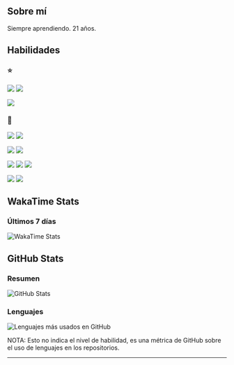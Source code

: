 ## Sobre mí

Siempre aprendiendo.
21 años.

## Habilidades

### :star:

<img src="https://img.shields.io/badge/C-%2300599C.svg?style=flat&logo=c&logoColor=white"> <img src="https://img.shields.io/badge/Python-3670A0?style=flat&logo=python&logoColor=ffdd54">

<img src="https://img.shields.io/badge/HTML5-%23E34F26.svg?style=flat&logo=html5&logoColor=white">

### :baby:

<img src="https://img.shields.io/badge/Java-007396?style=flat&logo=openjdk&logoColor=white"> <img src="https://img.shields.io/badge/JavaScript-%23323330.svg?style=flat&logo=javascript&logoColor=%23F7DF1E">

<img src="https://img.shields.io/badge/CSS3-%231572B6.svg?style=flat&logo=css3&logoColor=white"> <img src="https://img.shields.io/badge/Vue.js-35495E?style=flat&logo=vuedotjs&logoColor=4FC08D">

<img src="https://img.shields.io/badge/Flask-222222?style=flat&logo=flask&logoColor=white"> <img src="https://img.shields.io/badge/Django-092E20?style=flat&logo=django&logoColor=green"> <img src="https://img.shields.io/badge/Node.js-6DA55F?style=flat&logo=node.js&logoColor=white">

<img src="https://img.shields.io/badge/SQL-CCC.svg?style=flat&logo=data:image/png;base64,iVBORw0KGgoAAAANSUhEUgAAABgAAAAYCAYAAADgdz34AAAABmJLR0QA/wD/AP+gvaeTAAAAbUlEQVRIie2VQQ6AIAwER+PjJP7/A8A/9KCcJML2ojVM0nAAutm0ycIf2YAM7GIlIPQIJEPzUrFHoDxWqf6bDY0k/AssD3eWOdx41cEk9qo69j/ksUVNxhZ9UyBfpxo2cIZVk4At1SKwCuaccACWjEIuPdkqzgAAAABJRU5ErkJggg=="> <img src="https://img.shields.io/badge/MongoDB-4EA94B?style=flat&logo=mongodb&logoColor=white">

## WakaTime Stats

### Últimos 7 días

<img src="https://github-readme-stats.vercel.app/api/wakatime?username=CrysoK&theme=dark&hide_title=true" alt="WakaTime Stats">

## GitHub Stats

### Resumen

<img src="https://github-readme-stats.vercel.app/api?username=CrysoK&count_private=true&include_all_commits=true&show_icons=true&theme=dark&hide_title=true&locale=es" alt="GitHub Stats">

### Lenguajes

<img src="https://github-readme-stats.vercel.app/api/top-langs/?username=CrysoK&theme=dark&hide_title=true&locale=es" alt="Lenguajes más usados en GitHub">

NOTA: Esto no indica el nivel de habilidad, es una métrica de GitHub sobre el uso de lenguajes en los repositorios.

---

<!-- <img src="https://komarev.com/ghpvc/?username=crysok&label=Vistas&color=0e75b6&style=flat" alt="Vistas del perfil" title="+1 cada vez que la página es recargada"> -->
